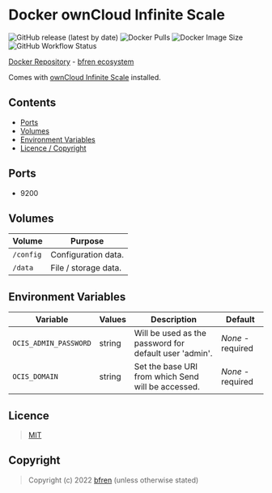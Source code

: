 # Docker ownCloud Infinite Scale

![GitHub release (latest by date)](https://img.shields.io/github/v/release/bfren/docker-ocis) ![Docker Pulls](https://img.shields.io/endpoint?url=https%3A%2F%2Fbfren.dev%2Fdocker%2Fpulls%2Fsend) ![Docker Image Size](https://img.shields.io/endpoint?url=https%3A%2F%2Fbfren.dev%2Fdocker%2Fsize%2Fsend)<br/>
![GitHub Workflow Status](https://img.shields.io/github/workflow/status/bfren/docker-ocis/dev?label=build)

[Docker Repository](https://hub.docker.com/r/bfren/ocis) - [bfren ecosystem](https://github.com/bfren/docker)

Comes with [ownCloud Infinite Scale](https://owncloud.dev/ocis/) installed.

## Contents

* [Ports](#ports)
* [Volumes](#volumes)
* [Environment Variables](#environment-variables)
* [Licence / Copyright](#licence)

## Ports

* 9200

## Volumes

| Volume    | Purpose              |
| --------- | -------------------- |
| `/config` | Configuration data.  |
| `/data`   | File / storage data. |

## Environment Variables

| Variable              | Values | Description                                            | Default           |
| --------------------- | ------ | ------------------------------------------------------ | ----------------- |
| `OCIS_ADMIN_PASSWORD` | string | Will be used as the password for default user 'admin'. | *None* - required |
| `OCIS_DOMAIN`         | string | Set the base URI from which Send will be accessed.     | *None* - required |

## Licence

> [MIT](https://mit.bfren.dev/2022)

## Copyright

> Copyright (c) 2022 [bfren](https://bfren.dev) (unless otherwise stated)
